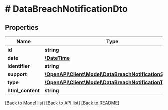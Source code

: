 # # DataBreachNotificationDto

## Properties

Name | Type | Description | Notes
------------ | ------------- | ------------- | -------------
**id** | **string** |  | [optional]
**date** | [**\DateTime**](\DateTime.md) |  |
**identifier** | **string** |  | [optional]
**support** | [**\OpenAPI\Client\Model\DataBreachNotificationSupport**](DataBreachNotificationSupport.md) |  | [optional]
**type** | [**\OpenAPI\Client\Model\DataBreachNotificationType**](DataBreachNotificationType.md) |  | [optional]
**html_content** | **string** |  | [optional]

[[Back to Model list]](../../README.md#models) [[Back to API list]](../../README.md#endpoints) [[Back to README]](../../README.md)
